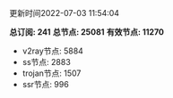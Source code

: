 更新时间2022-07-03 11:54:04

**总订阅: 241**
**总节点: 25081**
**有效节点: 11270**
- v2ray节点: 5884
- ss节点: 2883
- trojan节点: 1507
- ssr节点: 996
